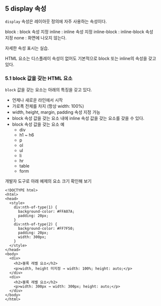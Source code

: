 ## 5 display 속성

`display` 속성은 레이아웃 정의에 자주 사용하는 속성이다.

block : block 속성 지정
inline : inline 속성 지정
inline-block : inline-block 속성 지정
none : 화면에 나오지 않는다.

자세한 속성 표시는 실습.

HTML 요소는 디스플레이 속성이 없어도 기본적으로 block 또는 inline의 속성을 갖고 있다.

### 5.1 block 값을 갖는 HTML 요소

`block` 값을 갖는 요소는 아래의 특징을 갖고 있다.

- 언제나 새로운 라인에서 시작
- 가로폭 전체를 차지 (항상 width: 100%)
- width, height, margin, padding 속성 지정 가능
- block 속성 값을 갖는 요소 내에 inline 속성 값을 갖는 요소를 갖을 수 있다.
- block 속성 값을 갖는 요소 예
  - div
  - h1 ~ h6
  - p
  - ol
  - ul
  - li
  - hr
  - table
  - form

개발자 도구로 아래 예제의 요소 크기 확인해 보기

```
<!DOCTYPE html>
<html>
<head>
  <style>
    div:nth-of-type(1) {
      background-color: #FFA07A;
      padding: 20px;
    }
    div:nth-of-type(2) {
      background-color: #FF7F50;
      padding: 20px;
      width: 300px;
    }
  </style>
</head>
<body>
  <div>
    <h2>블록 레벨 요소</h2>
    <p>width, height 미지정 → width: 100%; height: auto;</p>
  </div>
  <div>
    <h2>블록 레벨 요소</h2>
    <p>width: 300px → width: 300px; height: auto;</p>
  </div>
</body>
</html>
```
